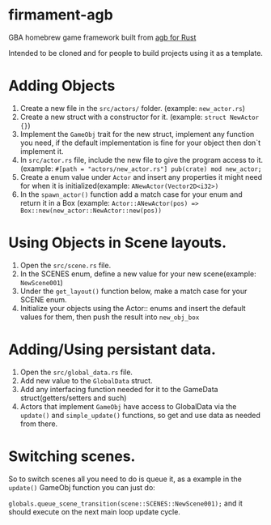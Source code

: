 # firmament-agb
 GBA homebrew game framework built from [agb for Rust](https://github.com/agbrs/agb)

 Intended to be cloned and for people to build projects using it as a template.

# Adding Objects
 1. Create a new file in the `src/actors/` folder. (example: `new_actor.rs`)
 2. Create a new struct with a constructor for it. (example: `struct NewActor {}`)
 3. Implement the `GameObj` trait for the new struct, implement any function you need, if the default implementation is fine for your object then don`t implement it.
 4. In `src/actor.rs` file, include the new file to give the program access to it. (example: `#[path = "actors/new_actor.rs"] pub(crate) mod new_actor;`
 5. Create a enum value under `Actor` and insert any properties it might need for when it is initialized(example: `ANewActor(Vector2D<i32>)`
 6. In the `spawn_actor()` function add a match case for your enum and return it in a Box (example: `Actor::ANewActor(pos) => Box::new(new_actor::NewActor::new(pos))`

# Using Objects in Scene layouts.
 1. Open the `src/scene.rs` file.
 2. In the SCENES enum, define a new value for your new scene(example: `NewScene001`)
 3. Under the `get_layout()` function below, make a match case for your SCENE enum.
 4. Initialize your objects using the Actor:: enums and insert the default values for them, then push the result into `new_obj_box`

# Adding/Using persistant data.
 1. Open the `src/global_data.rs` file.
 2. Add new value to the `GlobalData` struct.
 3. Add any interfacing function needed for it to the GameData struct(getters/setters and such)
 4. Actors that implement `GameObj` have access to GlobalData via the `update()` and `simple_update()` functions, so get and use data as needed from there.

# Switching scenes.
 So to switch scenes all you need to do is queue it, as a example in the `update()` GameObj function you can just do:
 
 `globals.queue_scene_transition(scene::SCENES::NewScene001);` and it should execute on the next main loop update cycle.
